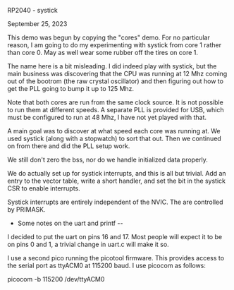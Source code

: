 
RP2040 - systick

September 25, 2023

This demo was begun by copying the "cores" demo.
For no particular reason, I am going to do my experimenting
with systick from core 1 rather than core 0.
May as well wear some rubber off the tires on core 1.

The name here is a bit misleading.  I did indeed play with systick,
but the main business was discovering that the CPU was running at
12 Mhz coming out of the bootrom (the raw crystal oscillator) and
then figuring out how to get the PLL going to bump it up to 125 Mhz.

Note that both cores are run from the same clock source.
It is not possible to run them at different speeds.
A separate PLL is provided for USB, which must be configured
to run at 48 Mhz, I have not yet played with that.

A main goal was to discover at what speed each core was running at.
We used systick (along with a stopwatch) to sort that out.
Then we continued on from there and did the PLL setup work.

We still don't zero the bss, nor do we handle initialized data properly.

We do actually set up for systick interrupts, and this is all but
trivial.  Add an entry to the vector table, write a short handler,
and set the bit in the systick CSR to enable interrupts.

Systick interrupts are entirely independent of the NVIC.
The are controlled by PRIMASK.

* Some notes on the uart and printf --

I decided to put the uart on pins 16 and 17.  Most people will expect it
to be on pins 0 and 1, a trivial change in uart.c will make it so.

I use a second pico running the picotool firmware.  This provides access to the
serial port as ttyACM0 at 115200 baud.  I use picocom as follows:

picocom -b 115200 /dev/ttyACM0
